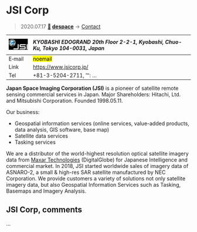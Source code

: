 # JSI Corp
> 2020.07.17 **[🚀](../index/index.md) [despace](index.md)** → [Contact](contact.md)

|[![](f/contact/j/jsi_corp_logo1_thumb.jpg)](f/contact/j/jsi_corp_logo1.png)|*KYOBASHI EDOGRAND 20th Floor 2-2-1, Kyobashi, Chuo-Ku, Tokyo 104-0031, Japan*|
|:--|:--|
|E‑mail| <mark>noemail</mark> |
|Link| <https://www.jsicorp.jp/> |
|Tel| +81-3-5204-2711, ℻: … |

**Japan Space Imaging Corporation (JSI)** is a pioneer of satellite remote sensing commercial services in Japan. Major Shareholders: Hitachi, Ltd. and Mitsubishi Corporation. Founded 1998.05.11.

Our business:

   - Geospatial information services (online services, value-added products, data analysis, GIS software, base map)
   - Satellite data services
   - Tasking services

We are a distributor of the world-highest resolution optical satellite imagery data from [Maxar Technologies](zz_maxar.md) (DigitalGlobe) for Japanese Intelligence and commercial market. In 2018, JSI started worldwide sales of imagery data of ASNARO-2, a small & high-res SAR satellite manufactured by NEC Corporation. We provide customers a variety of solutions not only satellite imagery data, but also Geospatial Information Services such as Tasking, Basemaps and Imagery Analysis.

<p style="page-break-after:always"> </p>

## JSI Corp, comments

…

